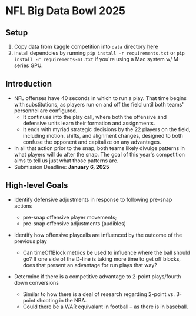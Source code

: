 # NFL Big Data Bowl 2025

## Setup

1. Copy data from kaggle competition into `data` directory [here](https://www.kaggle.com/competitions/nfl-big-data-bowl-2025/data)
1. install dependcies by running `pip install -r requirements.txt` or `pip install -r requirements-m1.txt` if you're using a Mac system w/ M-series GPU.

## Introduction

- NFL offenses have 40 seconds in which to run a play. That time begins with substitutions, as players run on and off the field until both teams' personnel are configured.
  - It continues into the play call, where both the offensive and defensive units learn their formation and assignments.
  - It ends with myriad strategic decisions by the 22 players on the field, including motion, shifts, and alignment changes, designed to both confuse the opponent and capitalize on any advantages.
- In all that action prior to the snap, both teams likely divulge patterns in what players will do after the snap. The goal of this year's competition aims to tell us just what those patterns are.
- Submission Deadline: **January 6, 2025**

## High-level Goals

- Identify defensive adjustments in response to following pre-snap actions
  - pre-snap offensive player movements;
  - pre-snap offensive adjustments (audibles)

- Identify how offensive playcalls are influenced by the outcome of the previous play
  - Can timeOffBlock metrics be used to influence where the ball should go? If one side of the D-line is taking more time to get off blocks, does that present an advantage for run plays that way?

- Determine if there is a competitive advantage to 2-point plays/fourth down conversions
  - Similar to how there is a deal of research regarding 2-point vs. 3-point shooting in the NBA.
  - Could there be a WAR equivalant in football – as there is in baseball.
